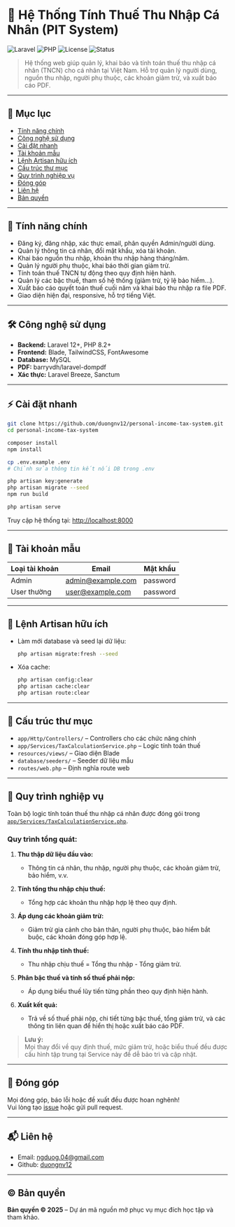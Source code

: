 # 🧾 Hệ Thống Tính Thuế Thu Nhập Cá Nhân (PIT System)

![Laravel](https://img.shields.io/badge/Laravel-12.x-red?logo=laravel)
![PHP](https://img.shields.io/badge/PHP-8.2%2B-blue?logo=php)
![License](https://img.shields.io/badge/license-MIT-green)
![Status](https://img.shields.io/badge/status-active-brightgreen)

> Hệ thống web giúp quản lý, khai báo và tính toán thuế thu nhập cá nhân (TNCN) cho cá nhân tại Việt Nam. Hỗ trợ quản lý người dùng, nguồn thu nhập, người phụ thuộc, các khoản giảm trừ, và xuất báo cáo PDF.

---

## 📑 Mục lục

- [Tính năng chính](#tính-năng-chính)
- [Công nghệ sử dụng](#công-nghệ-sử-dụng)
- [Cài đặt nhanh](#cài-đặt-nhanh)
- [Tài khoản mẫu](#tài-khoản-mẫu)
- [Lệnh Artisan hữu ích](#lệnh-artisan-hữu-ích)
- [Cấu trúc thư mục](#cấu-trúc-thư-mục)
- [Quy trình nghiệp vụ](#quy-trình-nghiệp-vụ)
- [Đóng góp](#đóng-góp)
- [Liên hệ](#liên-hệ)
- [Bản quyền](#bản-quyền)

---

## 🚀 Tính năng chính

- Đăng ký, đăng nhập, xác thực email, phân quyền Admin/người dùng.
- Quản lý thông tin cá nhân, đổi mật khẩu, xóa tài khoản.
- Khai báo nguồn thu nhập, khoản thu nhập hàng tháng/năm.
- Quản lý người phụ thuộc, khai báo thời gian giảm trừ.
- Tính toán thuế TNCN tự động theo quy định hiện hành.
- Quản lý các bậc thuế, tham số hệ thống (giảm trừ, tỷ lệ bảo hiểm...).
- Xuất báo cáo quyết toán thuế cuối năm và khai báo thu nhập ra file PDF.
- Giao diện hiện đại, responsive, hỗ trợ tiếng Việt.

---

## 🛠️ Công nghệ sử dụng

- **Backend:** Laravel 12+, PHP 8.2+
- **Frontend:** Blade, TailwindCSS, FontAwesome
- **Database:** MySQL
- **PDF:** barryvdh/laravel-dompdf
- **Xác thực:** Laravel Breeze, Sanctum

---

## ⚡ Cài đặt nhanh

```sh
git clone https://github.com/duongnv12/personal-income-tax-system.git
cd personal-income-tax-system

composer install
npm install

cp .env.example .env
# Chỉnh sửa thông tin kết nối DB trong .env

php artisan key:generate
php artisan migrate --seed
npm run build

php artisan serve
```

Truy cập hệ thống tại: [http://localhost:8000](http://localhost:8000)

---

## 👤 Tài khoản mẫu

| Loại tài khoản | Email                | Mật khẩu   |
|---------------|----------------------|------------|
| Admin         | admin@example.com    | password   |
| User thường   | user@example.com     | password   |

---

## 🧩 Lệnh Artisan hữu ích

- Làm mới database và seed lại dữ liệu:
  ```sh
  php artisan migrate:fresh --seed
  ```
- Xóa cache:
  ```sh
  php artisan config:clear
  php artisan cache:clear
  php artisan route:clear
  ```

---

## 📂 Cấu trúc thư mục

- `app/Http/Controllers/` – Controllers cho các chức năng chính
- `app/Services/TaxCalculationService.php` – Logic tính toán thuế
- `resources/views/` – Giao diện Blade
- `database/seeders/` – Seeder dữ liệu mẫu
- `routes/web.php` – Định nghĩa route web

---

## 🔄 Quy trình nghiệp vụ

Toàn bộ logic tính toán thuế thu nhập cá nhân được đóng gói trong [`app/Services/TaxCalculationService.php`](app/Services/TaxCalculationService.php).

### Quy trình tổng quát:

1. **Thu thập dữ liệu đầu vào:**  
   - Thông tin cá nhân, thu nhập, người phụ thuộc, các khoản giảm trừ, bảo hiểm, v.v.

2. **Tính tổng thu nhập chịu thuế:**  
   - Tổng hợp các khoản thu nhập hợp lệ theo quy định.

3. **Áp dụng các khoản giảm trừ:**  
   - Giảm trừ gia cảnh cho bản thân, người phụ thuộc, bảo hiểm bắt buộc, các khoản đóng góp hợp lệ.

4. **Tính thu nhập tính thuế:**  
   - Thu nhập chịu thuế = Tổng thu nhập - Tổng giảm trừ.

5. **Phân bậc thuế và tính số thuế phải nộp:**  
   - Áp dụng biểu thuế lũy tiến từng phần theo quy định hiện hành.

6. **Xuất kết quả:**  
   - Trả về số thuế phải nộp, chi tiết từng bậc thuế, tổng giảm trừ, và các thông tin liên quan để hiển thị hoặc xuất báo cáo PDF.

> **Lưu ý:**  
> Mọi thay đổi về quy định thuế, mức giảm trừ, hoặc biểu thuế đều được cấu hình tập trung tại Service này để dễ bảo trì và cập nhật.

---

## 🤝 Đóng góp

Mọi đóng góp, báo lỗi hoặc đề xuất đều được hoan nghênh!  
Vui lòng tạo [issue](https://github.com/duongnv12/personal-income-tax-system/issues) hoặc gửi pull request.

---

## 📬 Liên hệ

- Email: ngduog.04@gmail.com
- Github: [duongnv12](https://github.com/duongnv12)

---

## ©️ Bản quyền

**Bản quyền © 2025** – Dự án mã nguồn mở phục vụ mục đích học tập và tham khảo.